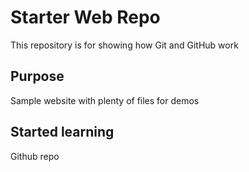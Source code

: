 # Starter Web Repo

This repository is for showing how Git and GitHub work

## Purpose

Sample website with plenty of files for demos

## Started learning

Github repo
